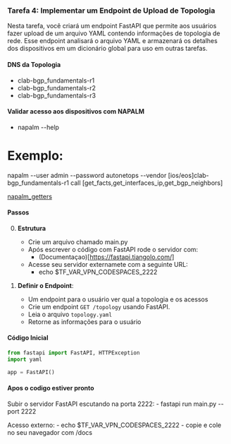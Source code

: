 ### Tarefa 4: Implementar um Endpoint de Upload de Topologia

Nesta tarefa, você criará um endpoint FastAPI que permite aos usuários fazer upload de um arquivo YAML contendo informações de topologia de rede. Esse endpoint analisará o arquivo YAML e armazenará os detalhes dos dispositivos em um dicionário global para uso em outras tarefas.

#### DNS da Topologia
 - clab-bgp_fundamentals-r1
 - clab-bgp_fundamentals-r2
 - clab-bgp_fundamentals-r3

#### Validar acesso aos dispositivos com NAPALM
 - napalm --help
 # Exemplo:
   napalm --user admin --password autonetops --vendor [ios/eos]clab-bgp_fundamentals-r1 call [get_facts,get_interfaces_ip,get_bgp_neighbors]

   [napalm_getters](https://napalm.readthedocs.io/en/latest/support/)



#### Passos
0. **Estrutura**
   - Crie um arquivo chamado main.py
   - Após escrever o código com FastAPI rode o servidor com:
     - (Documentaçao)[https://fastapi.tiangolo.com/]
   - Acesse seu servidor externamete com a seguinte URL:
     - echo $TF_VAR_VPN_CODESPACES_2222
     
1. **Definir o Endpoint**:
   - Um endpoint para o usuário ver qual a topologia e os acessos
   - Crie um endpoint `GET /topology` usando FastAPI.
   - Leia o arquivo `topology.yaml`
   - Retorne as informações para o usuário


#### Código Inicial
```python
from fastapi import FastAPI, HTTPException
import yaml

app = FastAPI()
```

#### Apos o codigo estiver pronto
   Subir o servidor FastAPI escutando na porta 2222:
    - fastapi run main.py --port 2222
   
   Acesso externo:
    - echo $TF_VAR_VPN_CODESPACES_2222
    - copie e cole no seu navegador com /docs